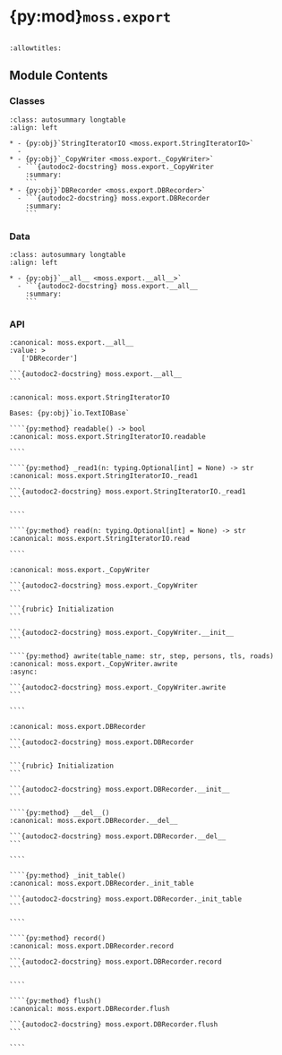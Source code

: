 # {py:mod}`moss.export`

```{py:module} moss.export
```

```{autodoc2-docstring} moss.export
:allowtitles:
```

## Module Contents

### Classes

````{list-table}
:class: autosummary longtable
:align: left

* - {py:obj}`StringIteratorIO <moss.export.StringIteratorIO>`
  -
* - {py:obj}`_CopyWriter <moss.export._CopyWriter>`
  - ```{autodoc2-docstring} moss.export._CopyWriter
    :summary:
    ```
* - {py:obj}`DBRecorder <moss.export.DBRecorder>`
  - ```{autodoc2-docstring} moss.export.DBRecorder
    :summary:
    ```
````

### Data

````{list-table}
:class: autosummary longtable
:align: left

* - {py:obj}`__all__ <moss.export.__all__>`
  - ```{autodoc2-docstring} moss.export.__all__
    :summary:
    ```
````

### API

````{py:data} __all__
:canonical: moss.export.__all__
:value: >
   ['DBRecorder']

```{autodoc2-docstring} moss.export.__all__
```

````

`````{py:class} StringIteratorIO(iter: typing.Iterator[str])
:canonical: moss.export.StringIteratorIO

Bases: {py:obj}`io.TextIOBase`

````{py:method} readable() -> bool
:canonical: moss.export.StringIteratorIO.readable

````

````{py:method} _read1(n: typing.Optional[int] = None) -> str
:canonical: moss.export.StringIteratorIO._read1

```{autodoc2-docstring} moss.export.StringIteratorIO._read1
```

````

````{py:method} read(n: typing.Optional[int] = None) -> str
:canonical: moss.export.StringIteratorIO.read

````

`````

`````{py:class} _CopyWriter(dsn: str, proj_str: str)
:canonical: moss.export._CopyWriter

```{autodoc2-docstring} moss.export._CopyWriter
```

```{rubric} Initialization
```

```{autodoc2-docstring} moss.export._CopyWriter.__init__
```

````{py:method} awrite(table_name: str, step, persons, tls, roads)
:canonical: moss.export._CopyWriter.awrite
:async:

```{autodoc2-docstring} moss.export._CopyWriter.awrite
```

````

`````

`````{py:class} DBRecorder(eng: moss.engine.Engine, db_url: str, mongo_map: str, output_name: str, total_steps: int = 86400, use_tqdm: bool = False)
:canonical: moss.export.DBRecorder

```{autodoc2-docstring} moss.export.DBRecorder
```

```{rubric} Initialization
```

```{autodoc2-docstring} moss.export.DBRecorder.__init__
```

````{py:method} __del__()
:canonical: moss.export.DBRecorder.__del__

```{autodoc2-docstring} moss.export.DBRecorder.__del__
```

````

````{py:method} _init_table()
:canonical: moss.export.DBRecorder._init_table

```{autodoc2-docstring} moss.export.DBRecorder._init_table
```

````

````{py:method} record()
:canonical: moss.export.DBRecorder.record

```{autodoc2-docstring} moss.export.DBRecorder.record
```

````

````{py:method} flush()
:canonical: moss.export.DBRecorder.flush

```{autodoc2-docstring} moss.export.DBRecorder.flush
```

````

`````
